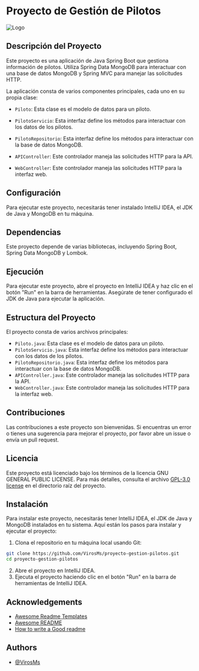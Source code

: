 # Proyecto de Gestión de Pilotos

![Logo](https://github.com/VirosMs/PSP-DAM2/assets/94723454/2a91d2f8-bc3b-47f3-99ca-c0c93a6b6495)

## Descripción del Proyecto

Este proyecto es una aplicación de Java Spring Boot que gestiona información de pilotos. Utiliza Spring Data MongoDB para interactuar con una base de datos MongoDB y Spring MVC para manejar las solicitudes HTTP.

La aplicación consta de varios componentes principales, cada uno en su propia clase:

- `Piloto`: Esta clase es el modelo de datos para un piloto.

- `PilotoServicio`: Esta interfaz define los métodos para interactuar con los datos de los pilotos.

- `PilotoRepositorio`: Esta interfaz define los métodos para interactuar con la base de datos MongoDB.

- `APIController`: Este controlador maneja las solicitudes HTTP para la API.

- `WebController`: Este controlador maneja las solicitudes HTTP para la interfaz web.

## Configuración

Para ejecutar este proyecto, necesitarás tener instalado IntelliJ IDEA, el JDK de Java y MongoDB en tu máquina.

## Dependencias

Este proyecto depende de varias bibliotecas, incluyendo Spring Boot, Spring Data MongoDB y Lombok.

## Ejecución

Para ejecutar este proyecto, abre el proyecto en IntelliJ IDEA y haz clic en el botón "Run" en la barra de herramientas. Asegúrate de tener configurado el JDK de Java para ejecutar la aplicación.

## Estructura del Proyecto

El proyecto consta de varios archivos principales:

- `Piloto.java`: Esta clase es el modelo de datos para un piloto.
- `PilotoServicio.java`: Esta interfaz define los métodos para interactuar con los datos de los pilotos.
- `PilotoRepositorio.java`: Esta interfaz define los métodos para interactuar con la base de datos MongoDB.
- `APIController.java`: Este controlador maneja las solicitudes HTTP para la API.
- `WebController.java`: Este controlador maneja las solicitudes HTTP para la interfaz web.

## Contribuciones

Las contribuciones a este proyecto son bienvenidas. Si encuentras un error o tienes una sugerencia para mejorar el proyecto, por favor abre un issue o envía un pull request.

## Licencia

Este proyecto está licenciado bajo los términos de la licencia GNU GENERAL PUBLIC LICENSE. Para más detalles, consulta el archivo [GPL-3.0 license](https://github.com/VirosMortais/PersecucionVirosMs?tab=GPL-3.0-1-ov-file) en el directorio raíz del proyecto.

## Instalación

Para instalar este proyecto, necesitarás tener IntelliJ IDEA, el JDK de Java y MongoDB instalados en tu sistema. Aquí están los pasos para instalar y ejecutar el proyecto:

1. Clona el repositorio en tu máquina local usando Git:

```bash
git clone https://github.com/VirosMs/proyecto-gestion-pilotos.git
cd proyecto-gestion-pilotos
```

2. Abre el proyecto en IntelliJ IDEA.
3. Ejecuta el proyecto haciendo clic en el botón "Run" en la barra de herramientas de IntelliJ IDEA.

## Acknowledgements

- [Awesome Readme Templates](https://awesomeopensource.com/project/elangosundar/awesome-README-templates)
- [Awesome README](https://github.com/matiassingers/awesome-readme)
- [How to write a Good readme](https://bulldogjob.com/news/449-how-to-write-a-good-readme-for-your-github-project)

## Authors

- [@VirosMs](https://github.com/VirosMs)